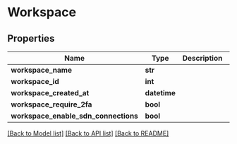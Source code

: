 # Workspace

## Properties
Name | Type | Description | Notes
------------ | ------------- | ------------- | -------------
**workspace_name** | **str** |  | 
**workspace_id** | **int** |  | 
**workspace_created_at** | **datetime** |  | 
**workspace_require_2fa** | **bool** |  | 
**workspace_enable_sdn_connections** | **bool** |  | 

[[Back to Model list]](../README.md#documentation-for-models) [[Back to API list]](../README.md#documentation-for-api-endpoints) [[Back to README]](../README.md)

